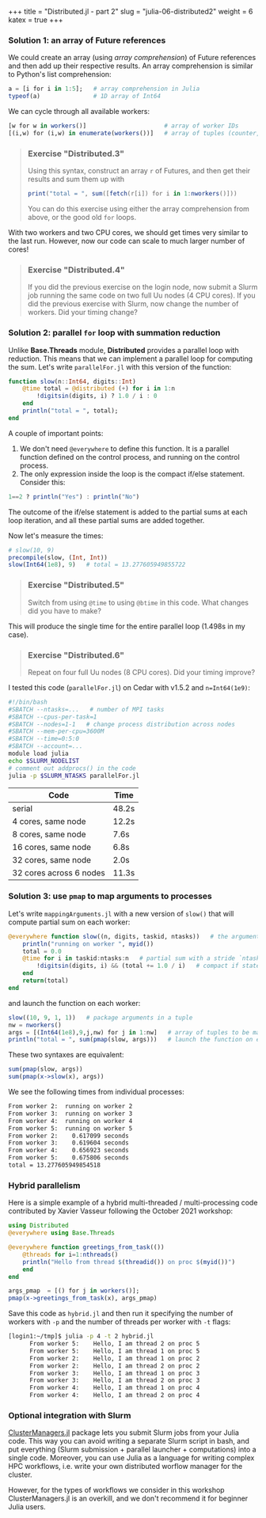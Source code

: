 +++
title = "Distributed.jl - part 2"
slug = "julia-06-distributed2"
weight = 6
katex = true
+++

### Solution 1: an array of Future references

We could create an array (using *array comprehension*) of Future references and then add up their respective
results. An array comprehension is similar to Python's list comprehension:

```julia
a = [i for i in 1:5];   # array comprehension in Julia
typeof(a)               # 1D array of Int64
```
We can cycle through all available workers:

```julia
[w for w in workers()]                      # array of worker IDs
[(i,w) for (i,w) in enumerate(workers())]   # array of tuples (counter, worker ID)
```

> ### Exercise "Distributed.3"
> Using this syntax, construct an array `r` of Futures, and then get their results and sum them up with
> ```julia
> print("total = ", sum([fetch(r[i]) for i in 1:nworkers()]))
> ```
> You can do this exercise using either the array comprehension from above, or the good old `for` loops.

<!-- ```julia -->
<!-- r = [@spawnat w slow(Int64(1e8), 9, i, nworkers()) for (i,w) in enumerate(workers())] -->
<!-- print("total = ", sum([fetch(r[i]) for i in 1:nworkers()])) -->
<!-- # runtime with 2 simultaneous processes: 10.26+12.11s -->
<!-- ``` -->

With two workers and two CPU cores, we should get times very similar to the last run. However, now our code can scale to
much larger number of cores!

> ### Exercise "Distributed.4"
> If you did the previous exercise on the login node, now submit a Slurm job running the same code on two full Uu nodes
> (4 CPU cores). If you did the previous exercise with Slurm, now change the number of workers. Did your timing change?

### Solution 2: parallel `for` loop with summation reduction

Unlike **Base.Threads** module, **Distributed** provides a parallel loop with reduction. This means that we can
implement a parallel loop for computing the sum. Let's write `parallelFor.jl` with this version of the function:

```julia
function slow(n::Int64, digits::Int)
    @time total = @distributed (+) for i in 1:n
        !digitsin(digits, i) ? 1.0 / i : 0
    end
    println("total = ", total);
end
```

A couple of important points:

1. We don't need `@everywhere` to define this function. It is a parallel function defined on the control process, and
   running on the control process.
1. The only expression inside the loop is the compact if/else statement. Consider this:

```julia
1==2 ? println("Yes") : println("No")
```

The outcome of the if/else statement is added to the partial sums at each loop iteration, and all these partial sums are
added together.

Now let's measure the times:

```julia
# slow(10, 9)
precompile(slow, (Int, Int))
slow(Int64(1e8), 9)   # total = 13.277605949855722
```

> ### Exercise "Distributed.5"
> Switch from using `@time` to using `@btime` in this code. What changes did you have to make?

<!-- 1. remove `@time` from inside `slow()` definition, add `@btime` when calling the function -->
<!-- 1. replace printing `total` with `return total` -->
<!-- 1. now don't have to precompile the function -->

This will produce the single time for the entire parallel loop (1.498s in my case).

> ### Exercise "Distributed.6"
> Repeat on four full Uu nodes (8 CPU cores). Did your timing improve?

I tested this code (`parallelFor.jl`) on Cedar with v1.5.2 and `n=Int64(1e9)`:

```sh
#!/bin/bash
#SBATCH --ntasks=...   # number of MPI tasks
#SBATCH --cpus-per-task=1
#SBATCH --nodes=1-1   # change process distribution across nodes
#SBATCH --mem-per-cpu=3600M
#SBATCH --time=0:5:0
#SBATCH --account=...
module load julia
echo $SLURM_NODELIST
# comment out addprocs() in the code
julia -p $SLURM_NTASKS parallelFor.jl
```

| Code | Time  |
| ------------- | ----- |
| serial              | 48.2s |
| 4 cores, same node  | 12.2s |
| 8 cores, same node  |  7.6s |
| 16 cores, same node |  6.8s |
| 32 cores, same node |  2.0s |
| 32 cores across 6 nodes | 11.3s |

### Solution 3: use `pmap` to map arguments to processes

Let's write `mappingArguments.jl` with a new version of `slow()` that will compute partial sum on each worker:

```julia
@everywhere function slow((n, digits, taskid, ntasks))   # the argument is now a tuple
    println("running on worker ", myid())
	total = 0.0
	@time for i in taskid:ntasks:n   # partial sum with a stride `ntasks`
        !digitsin(digits, i) && (total += 1.0 / i)   # compact if statement
    end
    return(total)
end
```

and launch the function on each worker:

```julia
slow((10, 9, 1, 1))   # package arguments in a tuple
nw = nworkers()
args = [(Int64(1e8),9,j,nw) for j in 1:nw]   # array of tuples to be mapped to workers
println("total = ", sum(pmap(slow, args)))   # launch the function on each worker and sum the results
```

These two syntaxes are equivalent:

```julia
sum(pmap(slow, args))
sum(pmap(x->slow(x), args))
```

We see the following times from individual processes:

```sh
From worker 2:	running on worker 2
From worker 3:	running on worker 3
From worker 4:	running on worker 4
From worker 5:	running on worker 5
From worker 2:	  0.617099 seconds
From worker 3:	  0.619604 seconds
From worker 4:	  0.656923 seconds
From worker 5:	  0.675806 seconds
total = 13.277605949854518
```

### Hybrid parallelism

Here is a simple example of a hybrid multi-threaded / multi-processing code contributed by Xavier Vasseur following the
October 2021 workshop:

```jl
using Distributed
@everywhere using Base.Threads

@everywhere function greetings_from_task(())
    @threads for i=1:nthreads()
	println("Hello from thread $(threadid()) on proc $(myid())")
    end
end

args_pmap  = [() for j in workers()];
pmap(x->greetings_from_task(x), args_pmap)

```

Save this code as `hybrid.jl` and then run it specifying the number of workers with `-p` and the number of threads per
worker with `-t` flags:

```sh
[login1:~/tmp]$ julia -p 4 -t 2 hybrid.jl 
      From worker 5:	Hello, I am thread 2 on proc 5
      From worker 5:	Hello, I am thread 1 on proc 5
      From worker 2:	Hello, I am thread 1 on proc 2
      From worker 2:	Hello, I am thread 2 on proc 2
      From worker 3:	Hello, I am thread 1 on proc 3
      From worker 3:	Hello, I am thread 2 on proc 3
      From worker 4:	Hello, I am thread 1 on proc 4
      From worker 4:	Hello, I am thread 2 on proc 4
```

### Optional integration with Slurm

[ClusterManagers.jl](https://github.com/JuliaParallel/ClusterManagers.jl) package lets you submit Slurm jobs from your
Julia code. This way you can avoid writing a separate Slurm script in bash, and put everything (Slurm submission +
parallel launcher + computations) into a single code. Moreover, you can use Julia as a language for writing complex HPC
workflows, i.e. write your own distributed worflow manager for the cluster.

However, for the types of workflows we consider in this workshop ClusterManagers.jl is an overkill, and we don't
recommend it for beginner Julia users.

